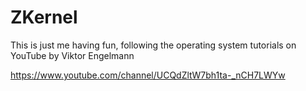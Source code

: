 # ZKernel
This is just me having fun, following the operating system tutorials on YouTube by Viktor Engelmann

https://www.youtube.com/channel/UCQdZltW7bh1ta-_nCH7LWYw
